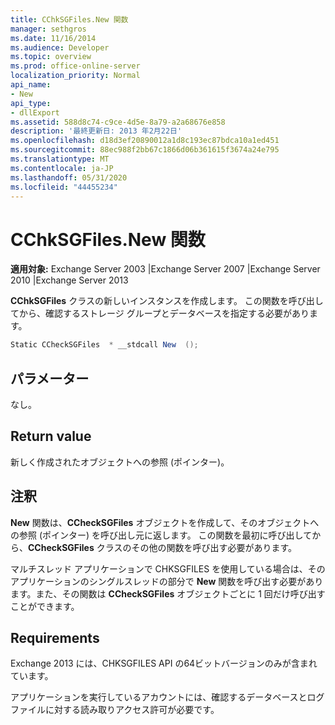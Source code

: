```yaml
---
title: CChkSGFiles.New 関数
manager: sethgros
ms.date: 11/16/2014
ms.audience: Developer
ms.topic: overview
ms.prod: office-online-server
localization_priority: Normal
api_name:
- New
api_type:
- dllExport
ms.assetid: 588d8c74-c9ce-4d5e-8a79-a2a68676e858
description: '最終更新日: 2013 年2月22日'
ms.openlocfilehash: d18d3ef20890012a1d8c193ec87bdca10a1ed451
ms.sourcegitcommit: 88ec988f2bb67c1866d06b361615f3674a24e795
ms.translationtype: MT
ms.contentlocale: ja-JP
ms.lasthandoff: 05/31/2020
ms.locfileid: "44455234"
---
```

# <a name="cchksgfilesnew-function"></a>CChkSGFiles.New 関数

**適用対象:** Exchange Server 2003 |Exchange Server 2007 |Exchange Server 2010 |Exchange Server 2013
  
**CChkSGFiles** クラスの新しいインスタンスを作成します。 この関数を呼び出してから、確認するストレージ グループとデータベースを指定する必要があります。 
  
```cs
Static CCheckSGFiles  * __stdcall New  ();

```

## <a name="parameters"></a>パラメーター

なし。
  
## <a name="return-value"></a>Return value

新しく作成されたオブジェクトへの参照 (ポインター)。
  
## <a name="remarks"></a>注釈

**New** 関数は、**CCheckSGFiles** オブジェクトを作成して、そのオブジェクトへの参照 (ポインター) を呼び出し元に返します。 この関数を最初に呼び出してから、**CCheckSGFiles** クラスのその他の関数を呼び出す必要があります。 
  
マルチスレッド アプリケーションで CHKSGFILES を使用している場合は、そのアプリケーションのシングルスレッドの部分で **New** 関数を呼び出す必要があります。また、その関数は **CCheckSGFiles** オブジェクトごとに 1 回だけ呼び出すことができます。  
  
## <a name="requirements"></a>Requirements

Exchange 2013 には、CHKSGFILES API の64ビットバージョンのみが含まれています。
  
アプリケーションを実行しているアカウントには、確認するデータベースとログ ファイルに対する読み取りアクセス許可が必要です。
  

